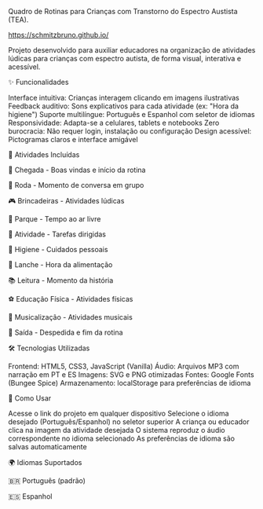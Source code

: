 Quadro de Rotinas para Crianças com Transtorno do Espectro Austista (TEA).

https://schmitzbruno.github.io/

Projeto desenvolvido para auxiliar educadores na organização de atividades lúdicas para crianças com espectro autista, de forma visual, interativa e acessível.

✨ Funcionalidades

Interface intuitiva: Crianças interagem clicando em imagens ilustrativas
Feedback auditivo: Sons explicativos para cada atividade (ex: "Hora da higiene")
Suporte multilíngue: Português e Espanhol com seletor de idiomas
Responsividade: Adapta-se a celulares, tablets e notebooks
Zero burocracia: Não requer login, instalação ou configuração
Design acessível: Pictogramas claros e interface amigável

🎯 Atividades Incluídas

🏃 Chegada - Boas vindas e início da rotina

🔄 Roda - Momento de conversa em grupo

🎮 Brincadeiras - Atividades lúdicas

🌳 Parque - Tempo ao ar livre

📝 Atividade - Tarefas dirigidas

🧼 Higiene - Cuidados pessoais

🍎 Lanche - Hora da alimentação

📚 Leitura - Momento da história

⚽ Educação Física - Atividades físicas

🎵 Musicalização - Atividades musicais

👋 Saída - Despedida e fim da rotina

🛠️ Tecnologias Utilizadas

Frontend: HTML5, CSS3, JavaScript (Vanilla)
Áudio: Arquivos MP3 com narração em PT e ES
Imagens: SVG e PNG otimizadas
Fontes: Google Fonts (Bungee Spice)
Armazenamento: localStorage para preferências de idioma

📱 Como Usar

Acesse o link do projeto em qualquer dispositivo
Selecione o idioma desejado (Português/Espanhol) no seletor superior
A criança ou educador clica na imagem da atividade desejada
O sistema reproduz o áudio correspondente no idioma selecionado
As preferências de idioma são salvas automaticamente

🌍 Idiomas Suportados

🇧🇷 Português (padrão)

🇪🇸 Espanhol
